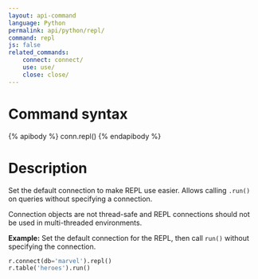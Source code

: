 ```yaml
---
layout: api-command
language: Python
permalink: api/python/repl/
command: repl
js: false
related_commands:
    connect: connect/
    use: use/
    close: close/
---
```


# Command syntax #

{% apibody %}
conn.repl()
{% endapibody %}

# Description #

Set the default connection to make REPL use easier. Allows calling
`.run()` on queries without specifying a connection.

Connection objects are not thread-safe and REPL connections should not
be used in multi-threaded environments.

__Example:__ Set the default connection for the REPL, then call
`run()` without specifying the connection.

```py
r.connect(db='marvel').repl()
r.table('heroes').run()
```
